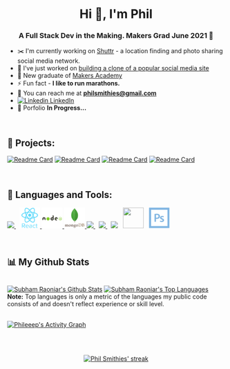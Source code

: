 <!-- <a href="#"><img width="100%" height="auto" src="https://i.imgur.com/iXuL1HG.png" height="175px"/></a> -->

<h1 align="center">Hi 👋, I'm Phil</h1>
<h3 align="center">A Full Stack Dev in the Making. Makers Grad June 2021 🌱</h3>

- ✂️ I'm currently working on [Shuttr](https://github.com/phileeep/banking-tech-test) - a location finding and photo sharing social media network. 
- 🔨 I’ve just worked on [building a clone of a popular social media site](https://github.com/phileeep/acebook-team-smiley-face)
- 🌱 New graduate of [Makers Academy](https://makers.tech)
- ⚡ Fun fact - **I like to run marathons.**
- 📧 You can reach me at **philsmithies@gmail.com**
- [![Linkedin](https://i.stack.imgur.com/gVE0j.png) LinkedIn](https://www.linkedin.com/in/phil-smithies-88484a54)
- 👀 Porfolio **In Progress...**


<br/>

## 🚀 Projects:
[![Readme Card](https://github-readme-stats.vercel.app/api/pin/?username=phileeep&repo=shuttr&theme=dark)](https://github.com/philsmithies/shuttr)
[![Readme Card](https://github-readme-stats.vercel.app/api/pin/?username=phileeep&repo=banking-tech-test&theme=dark)](https://github.com/philsmithies/banking-tech-test)
[![Readme Card](https://github-readme-stats.vercel.app/api/pin/?username=phileeep&repo=acebook-team-smiley-face&theme=dark)](https://github.com/philsmithies/acebook)
[![Readme Card](https://github-readme-stats.vercel.app/api/pin/?username=phileeep&repo=etchasketch&theme=dark)](https://github.com/philsmithies/etchasketch)

<br/>

## :hammer: Languages and Tools:

<p align="left"> 
   <a style="padding-right:8px;" href="https://developer.mozilla.org/en-US/docs/Web/JavaScript" target="_blank"> <img src="https://img.icons8.com/color/48/000000/javascript.png"/> </a> 
   <a href="https://reactjs.org/" target="_blank"> <img src="https://raw.githubusercontent.com/devicons/devicon/master/icons/react/react-original-wordmark.svg" alt="react" width="48" height="48"/> </a>
    <a href="https://nodejs.org" target="_blank"> <img src="https://raw.githubusercontent.com/devicons/devicon/master/icons/nodejs/nodejs-original-wordmark.svg" alt="nodejs" width="48" height="48"/> </a>
   <a href="https://www.mongodb.com/" target="_blank"> <img src="https://raw.githubusercontent.com/devicons/devicon/master/icons/mongodb/mongodb-original-wordmark.svg" alt="mongodb" width="48" height="48"/> </a> 
    <a style="padding-right:8px;" href="https://www.w3schools.com/css/" target="_blank"> <img src="https://img.icons8.com/color/48/000000/css3.png"/> </a> 
       <a style="padding-right:8px;" href="https://www.w3.org/html/" target="_blank"> <img src="https://img.icons8.com/color/48/000000/html-5.png"/> </a> 
   <img style="padding-right:8px;" src="https://img.icons8.com/color/48/000000/ruby-programming-language.png"/>
   <img style="padding-right:8px;" src="https://cdn.icon-icons.com/icons2/2415/PNG/512/postgresql_original_logo_icon_146391.png" width="48" height="48"/>
    <a href="https://www.photoshop.com/en" target="_blank"> <img src="https://raw.githubusercontent.com/devicons/devicon/master/icons/photoshop/photoshop-line.svg" alt="photoshop" width="48" height="48"/> </a>
</p>
<br>


 ## 📊 My Github Stats

  <br/>
    <a href="https://github.com/Phileeep/github-readme-stats"><img alt="Subham Raoniar's Github Stats" src="https://github-readme-stats.vercel.app/api?username=Phileeep&show_icons=true&count_private=true&theme=react&hide_border=true&bg_color=0D1117" /></a>
  <a href="https://github.com/Phileeep/github-readme-stats"><img alt="Subham Raoniar's Top Languages" src="https://github-readme-stats.vercel.app/api/top-langs/?username=Phileeep&langs_count=8&count_private=true&layout=compact&theme=react&hide_border=true&bg_color=0D1117" /></a>
  <br/>
  <b>Note:</b> Top languages is only a metric of the languages my public code consists of and doesn't reflect experience or skill level.


<br/>
<br/>

<a href="https://github.com/Phileeep/github-readme-activity-graph"><img alt="Phileeep's Activity Graph" src="https://activity-graph.herokuapp.com/graph?username=Phileeep&bg_color=0D1117&color=5BCDEC&line=5BCDEC&point=FFFFFF&hide_border=true" /></a>

<br/>
<br/>


<p align="center">
    <a href="https://github.com/Phileeep/github-readme-streak-stats">
        <img title="🔥 Get streak stats for your profile at git.io/streak-stats" alt="Phil Smithies' streak" src="https://github-readme-streak-stats.herokuapp.com/?user=phileeep&theme=black-ice&hide_border=true&stroke=0000&background=060A0CD0"/>
    </a>
</p>
